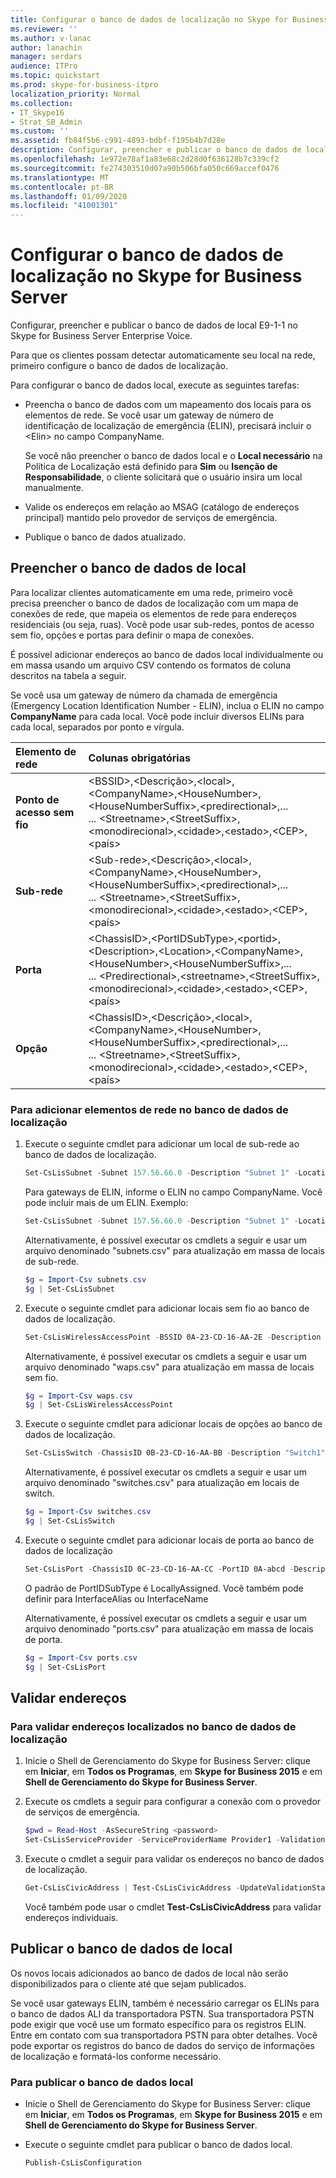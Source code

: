 ```yaml
---
title: Configurar o banco de dados de localização no Skype for Business Server
ms.reviewer: ''
ms.author: v-lanac
author: lanachin
manager: serdars
audience: ITPro
ms.topic: quickstart
ms.prod: skype-for-business-itpro
localization_priority: Normal
ms.collection:
- IT_Skype16
- Strat_SB_Admin
ms.custom: ''
ms.assetid: fb84f5b6-c991-4893-bdbf-f195b4b7d28e
description: Configurar, preencher e publicar o banco de dados de local E9-1-1 no Skype for Business Server Enterprise Voice.
ms.openlocfilehash: 1e972e78af1a83e68c2d28d0f636128b7c339cf2
ms.sourcegitcommit: fe274303510d07a90b506bfa050c669accef0476
ms.translationtype: MT
ms.contentlocale: pt-BR
ms.lasthandoff: 01/09/2020
ms.locfileid: "41001301"
---
```

# <a name="configure-the-location-database-in-skype-for-business-server"></a>Configurar o banco de dados de localização no Skype for Business Server
 
Configurar, preencher e publicar o banco de dados de local E9-1-1 no Skype for Business Server Enterprise Voice. 
  
Para que os clientes possam detectar automaticamente seu local na rede, primeiro configure o banco de dados de localização. 
  
Para configurar o banco de dados local, execute as seguintes tarefas:
  
- Preencha o banco de dados com um mapeamento dos locais para os elementos de rede. Se você usar um gateway de número de identificação de localização de emergência (ELIN), precisará incluir o \<Elin\> no campo CompanyName.
    
    Se você não preencher o banco de dados local e o **Local necessário** na Política de Localização está definido para **Sim** ou **Isenção de Responsabilidade**, o cliente solicitará que o usuário insira um local manualmente.
    
- Valide os endereços em relação ao MSAG (catálogo de endereços principal) mantido pelo provedor de serviços de emergência.
    
- Publique o banco de dados atualizado.
    
## <a name="populate-the-location-database"></a>Preencher o banco de dados de local

Para localizar clientes automaticamente em uma rede, primeiro você precisa preencher o banco de dados de localização com um mapa de conexões de rede, que mapeia os elementos de rede para endereços residenciais (ou seja, ruas). Você pode usar sub-redes, pontos de acesso sem fio, opções e portas para definir o mapa de conexões.
  
É possível adicionar endereços ao banco de dados local individualmente ou em massa usando um arquivo CSV contendo os formatos de coluna descritos na tabela a seguir.
  
Se você usa um gateway de número da chamada de emergência (Emergency Location Identification Number - ELIN), inclua o ELIN no campo **CompanyName** para cada local. Você pode incluir diversos ELINs para cada local, separados por ponto e vírgula.
  
|**Elemento de rede**|**Colunas obrigatórias**|
|:-----|:-----|
|**Ponto de acesso sem fio** <br/> |\<BSSID\>,\<Descrição\>,\<local\>,\<CompanyName\>,\<HouseNumber\>,\<HouseNumberSuffix\>,\<predirectional\>,...  <br/> ... \<Streetname\>,\<StreetSuffix\>,\<monodirecional\>,\<cidade\>,\<estado\>,\<CEP\>,\<país\>  <br/> |
|**Sub-rede** <br/> |\<Sub-rede\>,\<Descrição\>,\<local\>,\<CompanyName\>,\<HouseNumber\>,\<HouseNumberSuffix\>,\<predirectional\>,...  <br/> ... \<Streetname\>,\<StreetSuffix\>,\<monodirecional\>,\<cidade\>,\<estado\>,\<CEP\>,\<país\>  <br/> |
|**Porta** <br/> |\<ChassisID\>,\<PortIDSubType\>,\<portid\>,\<Description\>,\<Location\>,\<CompanyName\>,\<HouseNumber\>,\<HouseNumberSuffix\>,...  <br/> ... \<Predirectional\>,\<streetname\>,\<StreetSuffix\>,\<monodirecional\>,\<cidade\>,\<estado\>,\<CEP\>,\<país\>  <br/> |
|**Opção** <br/> |\<ChassisID\>,\<Descrição\>,\<local\>,\<CompanyName\>,\<HouseNumber\>,\<HouseNumberSuffix\>,\<predirectional\>,...  <br/> ... \<Streetname\>,\<StreetSuffix\>,\<monodirecional\>,\<cidade\>,\<estado\>,\<CEP\>,\<país\>  <br/> |
   
### <a name="to-add-network-elements-to-the-location-database"></a>Para adicionar elementos de rede no banco de dados de localização

1. Execute o seguinte cmdlet para adicionar um local de sub-rede ao banco de dados de localização.
    
   ```powershell
   Set-CsLisSubnet -Subnet 157.56.66.0 -Description "Subnet 1" -Location Location1 -CompanyName "Litware" -HouseNumber 1234 -HouseNumberSuffix "" -PreDirectional "" -StreetName 163rd -StreetSuffix Ave -PostDirectional NE -City Redmond -State WA -PostalCode 99123 -Country US
   ```

    Para gateways de ELIN, informe o ELIN no campo CompanyName. Você pode incluir mais de um ELIN. Exemplo:
    
   ```powershell
   Set-CsLisSubnet -Subnet 157.56.66.0 -Description "Subnet 1" -Location Location1 -CompanyName 425-555-0100; 425-555-0200; 425-555-0300 -HouseNumber 1234 -HouseNumberSuffix "" -PreDirectional "" -StreetName 163rd -StreetSuffix Ave -PostDirectional NE -City Redmond -State WA -PostalCode 99123 -Country US
   ```

    Alternativamente, é possível executar os cmdlets a seguir e usar um arquivo denominado "subnets.csv" para atualização em massa de locais de sub-rede.
    
   ```powershell
   $g = Import-Csv subnets.csv
   $g | Set-CsLisSubnet
   ```

2. Execute o seguinte cmdlet para adicionar locais sem fio ao banco de dados de localização.
    
   ```powershell
   Set-CsLisWirelessAccessPoint -BSSID 0A-23-CD-16-AA-2E -Description "Wireless1" -Location Location2 -CompanyName "Litware" -HouseNumber 2345 -HouseNumberSuffix "" -PreDirectional "" -StreetName 163rd -StreetSuffix Ave -PostDirectional NE -City Bellevue -State WA -PostalCode 99234 -Country US
   ```

   Alternativamente, é possível executar os cmdlets a seguir e usar um arquivo denominado "waps.csv" para atualização em massa de locais sem fio.
    
   ```powershell
   $g = Import-Csv waps.csv
   $g | Set-CsLisWirelessAccessPoint
   ```

3. Execute o seguinte cmdlet para adicionar locais de opções ao banco de dados de localização.
    
   ```powershell
   Set-CsLisSwitch -ChassisID 0B-23-CD-16-AA-BB -Description "Switch1" -Location Location1 -CompanyName "Litware" -HouseNumber 1234 -HouseNumberSuffix "" -PreDirectional "" -StreetName 163rd -StreetSuffix Ave -PostDirectional NE -City Redmond -State WA -PostalCode 99123 -Country US
   ```

   Alternativamente, é possível executar os cmdlets a seguir e usar um arquivo denominado "switches.csv" para atualização em locais de switch.
    
   ```powershell
   $g = Import-Csv switches.csv
   $g | Set-CsLisSwitch
   ```

4. Execute o seguinte cmdlet para adicionar locais de porta ao banco de dados de localização
    
   ```powershell
   Set-CsLisPort -ChassisID 0C-23-CD-16-AA-CC -PortID 0A-abcd -Description "Port1" -Location Location2 -CompanyName "Litware" -HouseNumber 2345 -HouseNumberSuffix "" -PreDirectional "" -StreetName 163rd -StreetSuffix Ave -PostDirectional NE -City Bellevue -State WA -PostalCode 99234 -Country US
   ```

   O padrão de PortIDSubType é LocallyAssigned. Você também pode definir para InterfaceAlias ou InterfaceName
    
   Alternativamente, é possível executar os cmdlets a seguir e usar um arquivo denominado "ports.csv" para atualização em massa de locais de porta.
    
   ```powershell
   $g = Import-Csv ports.csv
   $g | Set-CsLisPort
   ```

## <a name="validate-addresses"></a>Validar endereços

### <a name="to-validate-addresses-located-in-the-location-database"></a>Para validar endereços localizados no banco de dados de localização

1.  Inicie o Shell de Gerenciamento do Skype for Business Server: clique em **Iniciar**, em **Todos os Programas**, em **Skype for Business 2015** e em **Shell de Gerenciamento do Skype for Business Server**.
    
2. Execute os cmdlets a seguir para configurar a conexão com o provedor de serviços de emergência.
    
   ```powershell
   $pwd = Read-Host -AsSecureString <password>
   Set-CsLisServiceProvider -ServiceProviderName Provider1 -ValidationServiceUrl <URL provided by provider> -CertFileName <location of certificate provided by provider> -Password $pwd
   ```

3. Execute o cmdlet a seguir para validar os endereços no banco de dados de localização.
    
   ```powershell
   Get-CsLisCivicAddress | Test-CsLisCivicAddress -UpdateValidationStatus
   ```

   Você também pode usar o cmdlet **Test-CsLisCivicAddress** para validar endereços individuais.
    
## <a name="publish-the-location-database"></a>Publicar o banco de dados de local

Os novos locais adicionados ao banco de dados de local não serão disponibilizados para o cliente até que sejam publicados.
  
Se você usar gateways ELIN, também é necessário carregar os ELINs para o banco de dados ALI da transportadora PSTN. Sua transportadora PSTN pode exigir que você use um formato específico para os registros ELIN. Entre em contato com sua transportadora PSTN para obter detalhes. Você pode exportar os registros do banco de dados do serviço de informações de localização e formatá-los conforme necessário.
  
### <a name="to-publish-the-location-database"></a>Para publicar o banco de dados local

-  Inicie o Shell de Gerenciamento do Skype for Business Server: clique em **Iniciar**, em **Todos os Programas**, em **Skype for Business 2015** e em **Shell de Gerenciamento do Skype for Business Server**.
    
- Execute o seguinte cmdlet para publicar o banco de dados local.
    
  ```powershell
  Publish-CsLisConfiguration
  ```


